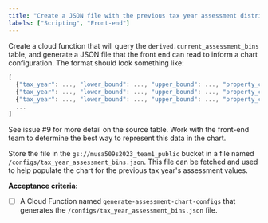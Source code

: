 ```yaml
---
title: "Create a JSON file with the previous tax year assessment distribution chart data"
labels: ["Scripting", "Front-end"]
---
```


Create a cloud function that will query the `derived.current_assessment_bins` table, and generate a JSON file that the front end can read to inform a chart configuration. The format should look something like:

```js
[
  {"tax_year": ..., "lower_bound": ..., "upper_bound": ..., "property_count": ...},
  {"tax_year": ..., "lower_bound": ..., "upper_bound": ..., "property_count": ...},
  {"tax_year": ..., "lower_bound": ..., "upper_bound": ..., "property_count": ...},
  ...
]
```

See issue #9 for more detail on the source table. Work with the front-end team to determine the best way to represent this data in the chart.

Store the file in the `gs://musa509s2023_team1_public` bucket in a file named `/configs/tax_year_assessment_bins.json`. This file can be fetched and used to help populate the chart for the previous tax year's assessment values.

**Acceptance criteria:**
- [ ] A Cloud Function named `generate-assessment-chart-configs` that generates the `/configs/tax_year_assessment_bins.json` file.